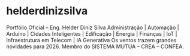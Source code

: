 # helderdinizsilva
Portfólio Oficial – Eng. Helder Diniz Silva Administração | Automação | Arduíno | Cidades Inteligentes | Edificação | Energia | Finanças | IoT | Infraestrutura em Telecom | IA Generativa  Os ventos trazem grandes novidades para 2026.  Membro do SISTEMA MUTUA – CREA – CONFEA.
